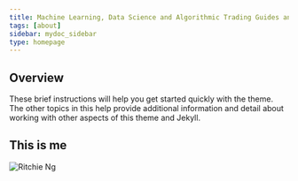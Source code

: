 ```yaml
---
title: Machine Learning, Data Science and Algorithmic Trading Guides and Notes
tags: [about]
sidebar: mydoc_sidebar
type: homepage
---
```


## Overview

These brief instructions will help you get started quickly with the theme. The other topics in this help provide additional information and detail about working with other aspects of this theme and Jekyll.

## This is me
![Ritchie Ng](https://raw.githubusercontent.com/ritchieng/ritchieng.github.io/f8e9d7090de9c8563efb35b7cd95d3a10e17cf36/_site/images/ritchieng_web.JPG)

